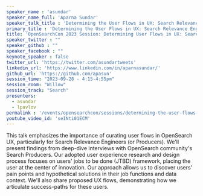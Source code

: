```yaml
---
speaker_name : 'asundar'
speaker_name_full: 'Aparna Sundar'
speaker_talk_title : 'Determining the User Flows in UX: Search Relevance Engineer'
primary_title : 'Determining the User Flows in UX: Search Relevance Engineer'
title: 'OpenSearchCon 2023 Session: Determining User Flows in UX: Search Relevance Engineer'
speaker_twitter : ""
speaker_github : ""
speaker_facebook : ""
keynote_speaker : false
twitter_url: 'https://twitter.com/asundartweets'
linkedin_url: 'https://www.linkedin.com/in/aparnasundar/'
github_url: 'https://github.com/apasun'
session_time: "2023-09-28 - 4:15-4:55pm"
session_room: "Willow"
session_track: "Search"
presenters:
  - asundar
  - lpavlov
permalink : '/events/opensearchcon/sessions/determining-the-user-flows-in-ux-search-relevance-engineer.html'
youtube_video_id: 'seINti01ECM'
---
```


This talk emphasizes the importance of curating user flows in OpenSearch UX, particularly for Search Relevance Engineers (or Producers). We'll present findings from deep-dive interviews with OpenSearch community's Search Producers. Our adopted user experience research and design process focuses on users' jobs to be done (JTBD) framework, placing the user at the center of innovation. Our approach allows us to discover users' pain points and hypothetical solutions in their job functions and data context. We'll also share proposed UX flows, demonstrating how we articulate success-paths for these users.
